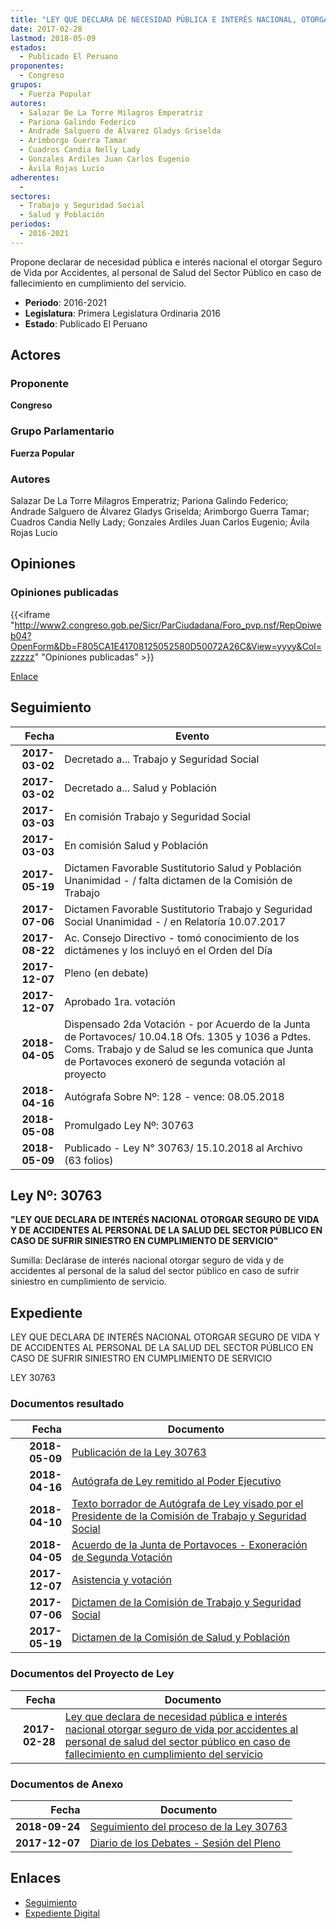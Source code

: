 ```yaml
---
title: "LEY QUE DECLARA DE NECESIDAD PÚBLICA E INTERÉS NACIONAL, OTORGAR SEGURO DE VIDA POR ACCIDENTES, AL PERSONAL DE SALUD DEL SECTOR PÚBLICO EN CASO DE FALLECIMIENTO EN CUMPLIMIENTO DEL SERVICIO"
date: 2017-02-28
lastmod: 2018-05-09
estados: 
  - Publicado El Peruano
proponentes: 
  - Congreso
grupos: 
  - Fuerza Popular
autores: 
  - Salazar De La Torre Milagros Emperatriz
  - Pariona Galindo Federico
  - Andrade Salguero de Álvarez Gladys Griselda
  - Arimborgo Guerra Tamar
  - Cuadros Candia Nelly Lady
  - Gonzales Ardiles Juan Carlos Eugenio
  - Ávila Rojas Lucio
adherentes: 
  - 
sectores: 
  - Trabajo y Seguridad Social
  - Salud y Población
periodos: 
  - 2016-2021
---
```


Propone declarar de necesidad pública e interés nacional el otorgar Seguro de Vida por Accidentes, al personal de Salud del Sector Público en caso de fallecimiento en cumplimiento del servicio.

- **Periodo**: 2016-2021
- **Legislatura**: Primera Legislatura Ordinaria 2016
- **Estado**: Publicado El Peruano

## Actores

### Proponente

**Congreso**

### Grupo Parlamentario

**Fuerza Popular**

### Autores

Salazar De La Torre Milagros Emperatriz; Pariona Galindo Federico; Andrade Salguero de Álvarez Gladys Griselda; Arimborgo Guerra Tamar; Cuadros Candia Nelly Lady; Gonzales Ardiles Juan Carlos Eugenio; Ávila Rojas Lucio


## Opiniones

### Opiniones publicadas

{{<iframe "http://www2.congreso.gob.pe/Sicr/ParCiudadana/Foro_pvp.nsf/RepOpiweb04?OpenForm&Db=F805CA1E41708125052580D50072A26C&View=yyyy&Col=zzzzz" "Opiniones publicadas" >}}

[Enlace](http://www2.congreso.gob.pe/Sicr/ParCiudadana/Foro_pvp.nsf/RepOpiweb04?OpenForm&Db=F805CA1E41708125052580D50072A26C&View=yyyy&Col=zzzzz)

## Seguimiento

| Fecha | Evento |
|------:|--------|
| **2017-03-02** | Decretado a... Trabajo y Seguridad Social|
| **2017-03-02** | Decretado a... Salud y Población|
| **2017-03-03** | En comisión Trabajo y Seguridad Social|
| **2017-03-03** | En comisión Salud y Población|
| **2017-05-19** | Dictamen Favorable Sustitutorio Salud y Población Unanimidad - / falta dictamen de la Comisión de Trabajo|
| **2017-07-06** | Dictamen Favorable Sustitutorio Trabajo y Seguridad Social Unanimidad - / en Relatoría 10.07.2017|
| **2017-08-22** | Ac. Consejo Directivo - tomó conocimiento de los dictámenes y los incluyó en el Orden del Día|
| **2017-12-07** | Pleno (en debate)|
| **2017-12-07** | Aprobado 1ra. votación|
| **2018-04-05** | Dispensado 2da Votación - por Acuerdo de la Junta de Portavoces/ 10.04.18 Ofs. 1305 y 1036 a Pdtes. Coms. Trabajo y de Salud se les comunica que Junta de Portavoces exoneró de segunda votación al proyecto|
| **2018-04-16** | Autógrafa Sobre Nº: 128 - vence: 08.05.2018|
| **2018-05-08** | Promulgado Ley Nº: 30763|
| **2018-05-09** | Publicado - Ley N° 30763/ 15.10.2018 al Archivo (63 folios)|

## Ley Nº: 30763

**"LEY QUE DECLARA DE INTERÉS NACIONAL OTORGAR SEGURO DE VIDA Y DE ACCIDENTES AL PERSONAL DE LA SALUD DEL SECTOR PÚBLICO EN CASO DE SUFRIR SINIESTRO EN CUMPLIMIENTO DE SERVICIO"**

Sumilla: Declárase de interés nacional otorgar seguro de vida y de accidentes al personal de la salud del sector público en caso de sufrir siniestro en cumplimiento de servicio.


## Expediente

LEY QUE DECLARA DE INTERÉS NACIONAL OTORGAR SEGURO DE VIDA Y DE ACCIDENTES AL PERSONAL DE LA SALUD DEL SECTOR PÚBLICO EN CASO DE SUFRIR SINIESTRO EN CUMPLIMIENTO DE SERVICIO

LEY 30763


### Documentos resultado

| Fecha | Documento |
|------:|--------|
| **2018-05-09** | [Publicación de la Ley 30763](http://www.leyes.congreso.gob.pe/Documentos/2016_2021/ADLP/Normas_Legales/30763-LEY.pdf) |
| **2018-04-16** | [Autógrafa de Ley remitido al Poder Ejecutivo](http://www.leyes.congreso.gob.pe/Documentos/2016_2021/ADLP/Texto_Aprobado/AU0099320180416.pdf) |
| **2018-04-10** | [Texto borrador de Autógrafa de Ley visado por el Presidente de la Comisión de Trabajo y Seguridad Social](http://www.leyes.congreso.gob.pe/Documentos/2016_2021/Texto_Borrador_de_Autografa/BAU0099320180410.PDF) |
| **2018-04-05** | [Acuerdo de la Junta de Portavoces - Exoneración de Segunda Votación](http://www.leyes.congreso.gob.pe/Documentos/2016_2021/Acuerdos/Junta_Portavoces/AJP0099320180405.PDF) |
| **2017-12-07** | [Asistencia y votación](http://www.leyes.congreso.gob.pe/Documentos/2016_2021/Asistencia_y_Votacion/Proyectos_de_Ley/AV0099320171207.pdf) |
| **2017-07-06** | [Dictamen de la Comisión de Trabajo y Seguridad Social](http://www.leyes.congreso.gob.pe/Documentos/2016_2021/Dictamenes/Proyectos_de_Ley/00993DC22MAY20170706.pdf) |
| **2017-05-19** | [Dictamen de la Comisión de Salud y Población](http://www.leyes.congreso.gob.pe/Documentos/2016_2021/Dictamenes/Proyectos_de_Ley/00993DC21MAY20170519.pdf) |

### Documentos del Proyecto de Ley

| Fecha | Documento |
|------:|--------|
| **2017-02-28** | [Ley que declara de necesidad pública e interés nacional otorgar seguro de vida por accidentes al personal de salud del sector público en caso de fallecimiento en cumplimiento del servicio](http://www.leyes.congreso.gob.pe/Documentos/2016_2021/Proyectos_de_Ley_y_de_Resoluciones_Legislativas/PL0099320170228.pdf) |

### Documentos de Anexo

| Fecha | Documento |
|------:|--------|
| **2018-09-24** | [Seguimiento del proceso de la Ley 30763](http://www.leyes.congreso.gob.pe/Documentos/2016_2021/Seguimiento_de_Proyectos_de_Ley/00993PL20180924.PDF) |
| **2017-12-07** | [Diario de los Debates - Sesión del Pleno](http://www.leyes.congreso.gob.pe/Documentos/2016_2021/ADLP/Diario_Debates/30763-TDD.pdf) |

## Enlaces 

- [Seguimiento](http://www2.congreso.gob.pe/Sicr/TraDocEstProc/CLProLey2016.nsf/f7fff46988ca05b1052578e100829cc7/280cc076835af46f052580d500717d46?OpenDocument)
- [Expediente Digital](http://www2.congreso.gob.pe/Sicr/TraDocEstProc/CLProLey2016.nsf/f7fff46988ca05b1052578e100829cc7/280cc076835af46f052580d500717d46?OpenDocument&Click=05257FB7005EB655.eb71d0cf91d8294e05256cdf006b5706/$Body/0.1C6C)
